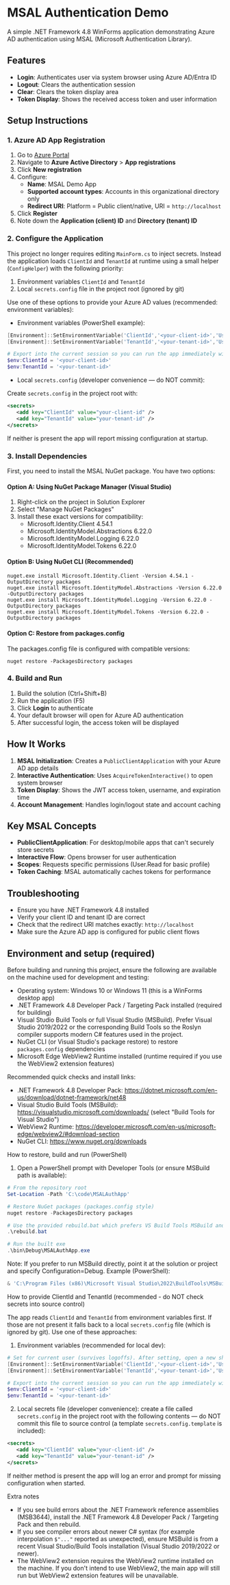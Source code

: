 # MSAL Authentication Demo

A simple .NET Framework 4.8 WinForms application demonstrating Azure AD authentication using MSAL (Microsoft Authentication Library).

## Features

- **Login**: Authenticates user via system browser using Azure AD/Entra ID
- **Logout**: Clears the authentication session
- **Clear**: Clears the token display area
- **Token Display**: Shows the received access token and user information

## Setup Instructions

### 1. Azure AD App Registration

1. Go to [Azure Portal](https://portal.azure.com)
2. Navigate to **Azure Active Directory** > **App registrations**
3. Click **New registration**
4. Configure:
   - **Name**: MSAL Demo App
   - **Supported account types**: Accounts in this organizational directory only
   - **Redirect URI**: Platform = Public client/native, URI = `http://localhost`
5. Click **Register**
6. Note down the **Application (client) ID** and **Directory (tenant) ID**

### 2. Configure the Application

This project no longer requires editing `MainForm.cs` to inject secrets. Instead the application loads `ClientId` and `TenantId` at runtime using a small helper (`ConfigHelper`) with the following priority:

1. Environment variables `ClientId` and `TenantId`
2. Local `secrets.config` file in the project root (ignored by git)

Use one of these options to provide your Azure AD values (recommended: environment variables):

- Environment variables (PowerShell example):

```powershell
[Environment]::SetEnvironmentVariable('ClientId','<your-client-id>','User')
[Environment]::SetEnvironmentVariable('TenantId','<your-tenant-id>','User')

# Export into the current session so you can run the app immediately without restarting
$env:ClientId = '<your-client-id>'
$env:TenantId = '<your-tenant-id>'
```

- Local `secrets.config` (developer convenience — do NOT commit):

Create `secrets.config` in the project root with:

```xml
<secrets>
   <add key="ClientId" value="your-client-id" />
   <add key="TenantId" value="your-tenant-id" />
</secrets>
```

If neither is present the app will report missing configuration at startup.

### 3. Install Dependencies

First, you need to install the MSAL NuGet package. You have two options:

#### Option A: Using NuGet Package Manager (Visual Studio)
1. Right-click on the project in Solution Explorer
2. Select "Manage NuGet Packages"
3. Install these exact versions for compatibility:
   - Microsoft.Identity.Client 4.54.1
   - Microsoft.IdentityModel.Abstractions 6.22.0
   - Microsoft.IdentityModel.Logging 6.22.0
   - Microsoft.IdentityModel.Tokens 6.22.0

#### Option B: Using NuGet CLI (Recommended)
```
nuget.exe install Microsoft.Identity.Client -Version 4.54.1 -OutputDirectory packages
nuget.exe install Microsoft.IdentityModel.Abstractions -Version 6.22.0 -OutputDirectory packages
nuget.exe install Microsoft.IdentityModel.Logging -Version 6.22.0 -OutputDirectory packages
nuget.exe install Microsoft.IdentityModel.Tokens -Version 6.22.0 -OutputDirectory packages
```

#### Option C: Restore from packages.config
The packages.config file is configured with compatible versions:
```
nuget restore -PackagesDirectory packages
```

### 4. Build and Run

1. Build the solution (Ctrl+Shift+B)
2. Run the application (F5)
3. Click **Login** to authenticate
4. Your default browser will open for Azure AD authentication
5. After successful login, the access token will be displayed

## How It Works

1. **MSAL Initialization**: Creates a `PublicClientApplication` with your Azure AD app details
2. **Interactive Authentication**: Uses `AcquireTokenInteractive()` to open system browser
3. **Token Display**: Shows the JWT access token, username, and expiration time
4. **Account Management**: Handles login/logout state and account caching

## Key MSAL Concepts

- **PublicClientApplication**: For desktop/mobile apps that can't securely store secrets
- **Interactive Flow**: Opens browser for user authentication
- **Scopes**: Requests specific permissions (User.Read for basic profile)
- **Token Caching**: MSAL automatically caches tokens for performance

## Troubleshooting

- Ensure you have .NET Framework 4.8 installed
- Verify your client ID and tenant ID are correct
- Check that the redirect URI matches exactly: `http://localhost`
- Make sure the Azure AD app is configured for public client flows

## Environment and setup (required)

Before building and running this project, ensure the following are available on the machine used for development and testing:

- Operating system: Windows 10 or Windows 11 (this is a WinForms desktop app)
- .NET Framework 4.8 Developer Pack / Targeting Pack installed (required for building)
- Visual Studio Build Tools or full Visual Studio (MSBuild). Prefer Visual Studio 2019/2022 or the corresponding Build Tools so the Roslyn compiler supports modern C# features used in the project.
- NuGet CLI (or Visual Studio's package restore) to restore `packages.config` dependencies
- Microsoft Edge WebView2 Runtime installed (runtime required if you use the WebView2 extension features)

Recommended quick checks and install links:

- .NET Framework 4.8 Developer Pack: https://dotnet.microsoft.com/en-us/download/dotnet-framework/net48
- Visual Studio Build Tools (MSBuild): https://visualstudio.microsoft.com/downloads/ (select "Build Tools for Visual Studio")
- WebView2 Runtime: https://developer.microsoft.com/en-us/microsoft-edge/webview2/#download-section
- NuGet CLI: https://www.nuget.org/downloads

How to restore, build and run (PowerShell)

1) Open a PowerShell prompt with Developer Tools (or ensure MSBuild path is available):

```powershell
# From the repository root
Set-Location -Path 'C:\code\MSALAuthApp'

# Restore NuGet packages (packages.config style)
nuget restore -PackagesDirectory packages

# Use the provided rebuild.bat which prefers VS Build Tools MSBuild and copies extension artifacts
.\rebuild.bat

# Run the built exe
.\bin\Debug\MSALAuthApp.exe
```

Note: If you prefer to run MSBuild directly, point it at the solution or project and specify Configuration=Debug. Example (PowerShell):

```powershell
& 'C:\Program Files (x86)\Microsoft Visual Studio\2022\BuildTools\MSBuild\Current\Bin\MSBuild.exe' 'C:\code\MSALAuthApp\MSALAuthApp.sln' /p:Configuration=Debug
```

How to provide ClientId and TenantId (recommended - do NOT check secrets into source control)

The app reads `ClientId` and `TenantId` from environment variables first. If those are not present it falls back to a local `secrets.config` file (which is ignored by git). Use one of these approaches:

1) Environment variables (recommended for local dev):

```powershell
# Set for current user (survives logoffs). After setting, open a new shell or export to the current session.
[Environment]::SetEnvironmentVariable('ClientId','<your-client-id>','User')
[Environment]::SetEnvironmentVariable('TenantId','<your-tenant-id>','User')

# Export into the current session so you can run the app immediately without restarting
$env:ClientId = '<your-client-id>'
$env:TenantId = '<your-tenant-id>'
```

2) Local secrets file (developer convenience): create a file called `secrets.config` in the project root with the following contents — do NOT commit this file to source control (a template `secrets.config.template` is included):

```xml
<secrets>
   <add key="ClientId" value="your-client-id" />
   <add key="TenantId" value="your-tenant-id" />
</secrets>
```

If neither method is present the app will log an error and prompt for missing configuration when started.

Extra notes

- If you see build errors about the .NET Framework reference assemblies (MSB3644), install the .NET Framework 4.8 Developer Pack / Targeting Pack and then rebuild.
- If you see compiler errors about newer C# syntax (for example interpolation `$"..."` reported as unexpected), ensure MSBuild is from a recent Visual Studio/Build Tools installation (Visual Studio 2019/2022 or newer).
- The WebView2 extension requires the WebView2 runtime installed on the machine. If you don't intend to use WebView2, the main app will still run but WebView2 extension features will be unavailable.
